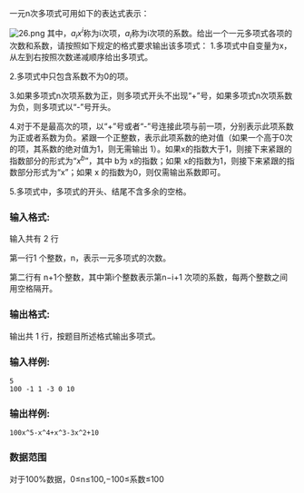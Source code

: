 一元n次多项式可用如下的表达式表示：

![26.png](~/d4fe1026-93d9-4ff1-837f-4f78428539cd.png)
其中，$a_ix^i$称为i次项，$a_i$称为i次项的系数。给出一个一元多项式各项的次数和系数，请按照如下规定的格式要求输出该多项式：
1.多项式中自变量为x，从左到右按照次数递减顺序给出多项式。

2.多项式中只包含系数不为0的项。

3.如果多项式n次项系数为正，则多项式开头不出现“+”号，如果多项式n次项系数为负，则多项式以“-”号开头。

4.对于不是最高次的项，以“+”号或者“-”号连接此项与前一项，分别表示此项系数为正或者系数为负。紧跟一个正整数，表示此项系数的绝对值（如果一个高于0次的项，其系数的绝对值为1，则无需输出 1）。如果x的指数大于1，则接下来紧跟的指数部分的形式为“$x^b$”，其中 b为 x的指数；如果 x的指数为1，则接下来紧跟的指数部分形式为“x”；如果 x 的指数为0，则仅需输出系数即可。

5.多项式中，多项式的开头、结尾不含多余的空格。
### 输入格式:

输入共有 2 行

第一行1 个整数，n，表示一元多项式的次数。

第二行有 n+1个整数，其中第i个整数表示第n−i+1 次项的系数，每两个整数之间用空格隔开。

### 输出格式:

输出共 1 行，按题目所述格式输出多项式。

### 输入样例:


```in
5 
100 -1 1 -3 0 10
```

### 输出样例:


```out
100x^5-x^4+x^3-3x^2+10
```


### 数据范围
对于100%数据，0≤n≤100,−100≤系数≤100